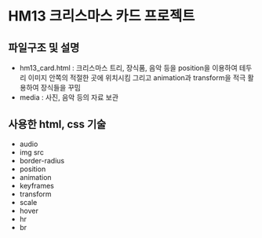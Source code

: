 # HM13 크리스마스 카드 프로젝트 

## 파일구조 및 설명
* hm13_card.html : 크리스마스 트리, 장식품, 음악 등을 position을 이용하여 테두리 이미지 안쪽의 적절한 곳에 위치시킴 그리고 animation과 transform을 적극 활용하여 장식들을 꾸밈
* media : 사진, 음악 등의 자료 보관

## 사용한 html, css 기술 
* audio
* img src
* border-radius
* position
* animation
* keyframes
* transform
* scale
* hover
* hr
* br
